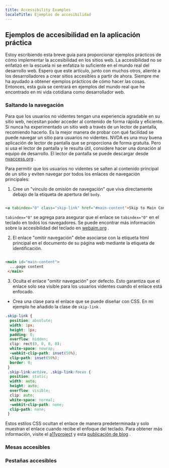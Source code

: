 ```yaml
---
title: Accessibility Examples
localeTitle: Ejemplos de accesibilidad
---
```

## Ejemplos de accesibilidad en la aplicación práctica

Estoy escribiendo esta breve guía para proporcionar ejemplos prácticos de cómo implementar la accesibilidad en los sitios web. La accesibilidad no se enfatizó en la escuela ni se enfatiza lo suficiente en el mundo real del desarrollo web. Espero que este artículo, junto con muchos otros, aliente a los desarrolladores a crear sitios accesibles a partir de ahora. Siempre me ha ayudado a obtener ejemplos prácticos de cómo hacer las cosas. Entonces, esta guía se centrará en ejemplos del mundo real que he encontrado en mi vida cotidiana como desarrollador web.

### Saltando la navegación

Para que los usuarios no videntes tengan una experiencia agradable en su sitio web, necesitan poder acceder al contenido de forma rápida y eficiente. Si nunca ha experimentado un sitio web a través de un lector de pantalla, recomiendo hacerlo. Es la mejor manera de probar con qué facilidad se puede navegar un sitio para usuarios no videntes. NVDA es una muy buena aplicación de lector de pantalla que se proporciona de forma gratuita. Pero si usa el lector de pantalla y le resulta útil, considere hacer una donación al equipo de desarrollo. El lector de pantalla se puede descargar desde [nvaccess.org](https://www.nvaccess.org/download/) .

Para permitir que los usuarios no videntes se salten al contenido principal de un sitio y eviten navegar por todos los enlaces de navegación principales:

1.  Cree un "vínculo de omisión de navegación" que viva directamente debajo de la etiqueta de apertura del `body`.

```html

<a tabindex="0" class="skip-link" href="#main-content">Skip to Main Content</a> 
```

`tabindex="0"` se agrega para asegurar que el enlace se `tabindex="0"` en el teclado en todos los navegadores. Se puede encontrar más información sobre la accesibilidad del teclado en [webaim.org](https://webaim.org/techniques/keyboard/tabindex) .

2.  El enlace "omitir navegación" debe asociarse con la etiqueta html principal en el documento de su página web mediante la etiqueta de identificación.

```html

<main id="main-content"> 
  ...page content 
 </main> 
```

3.  Oculta el enlace "omitir navegación" por defecto. Esto garantiza que el enlace solo sea visible para los usuarios videntes cuando el enlace está enfocado.

*   Crea una clase para el enlace que se puede diseñar con CSS. En mi ejemplo he añadido la clase de `skip-link` .

```css
.skip-link { 
  position: absolute; 
  width: 1px; 
  height: 1px; 
  padding: 0; 
  overflow: hidden; 
  clip: rect(0, 0, 0, 0); 
  white-space: nowrap; 
  -webkit-clip-path: inset(50%); 
  clip-path: inset(50%); 
  border: 0; 
 } 
 .skip-link:active, .skip-link:focus { 
  position: static; 
  width: auto; 
  height: auto; 
  overflow: visible; 
  clip: auto; 
  white-space: normal; 
  -webkit-clip-path: none; 
  clip-path: none; 
 } 
```

Estos estilos CSS ocultan el enlace de manera predeterminada y solo muestran el enlace cuando recibe el enfoque del teclado. Para obtener más información, visite el [a11yproject](http://a11yproject.com/posts/how-to-hide-content) y esta [publicación de blog](http://hugogiraudel.com/2016/10/13/css-hide-and-seek/) .

### Mesas accesibles

### Pestañas accesibles
